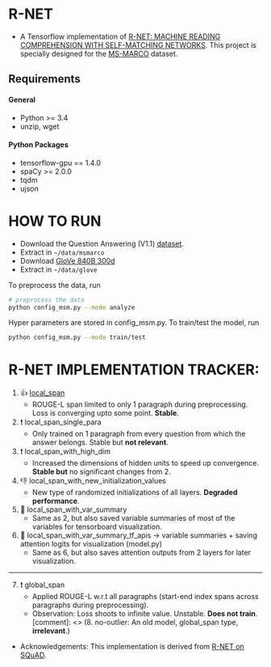 # R-NET
  * A Tensorflow implementation of [R-NET: MACHINE READING COMPREHENSION WITH SELF-MATCHING NETWORKS](https://www.microsoft.com/en-us/research/wp-content/uploads/2017/05/r-net.pdf). This project is specially designed for the [MS-MARCO](https://arxiv.org/pdf/1611.09268.pdf) dataset.

## Requirements

#### General
  * Python >= 3.4
  * unzip, wget
#### Python Packages
  * tensorflow-gpu == 1.4.0
  * spaCy >= 2.0.0
  * tqdm
  * ujson

# HOW TO RUN

* Download the Question Answering (V1.1) [dataset](http://www.msmarco.org/dataset.aspx).
* Extract in `~/data/msmarco`
* Download [GloVe 840B 300d](http://nlp.stanford.edu/data/glove.840B.300d.zip)
* Extract in `~/data/glove`

To preprocess the data, run

```bash
# preprocess the data
python config_msm.py --mode analyze
```

Hyper parameters are stored in config_msm.py. To train/test the model, run

```bash
python config_msm.py --mode train/test
```

# R-NET IMPLEMENTATION TRACKER:

1. :+1: [local_span](https://github.com/burglarhobbit/machine-reading-comprehension/tree/master/R-NET/local_span)
	* ROUGE-L span limited to only 1 paragraph during preprocessing. Loss is converging upto some point. **Stable**.
2. :heavy_exclamation_mark: local_span_single_para
	* Only trained on 1 paragraph from every question from which the answer belongs. Stable but **not relevant**.
3. :heavy_exclamation_mark: local_span_with_high_dim
	* Increased the dimensions of hidden units to speed up convergence. **Stable but** no significant changes from 2.
4. :-1: local_span_with_new_initialization_values 
	* New type of randomized initializations of all layers. **Degraded performance**.
5. :large_blue_circle: local_span_with_var_summary
	* Same as 2, but also saved variable summaries of most of the variables for tensorboard visualization.
6. :large_blue_circle: local_span_with_var_summary_tf_apis -> variable summaries + saving attention logits for visualization (model.py)
	* Same as 6, but also saves attention outputs from 2 layers for later visualization.
---
7. :heavy_exclamation_mark: global_span
	* Applied ROUGE-L w.r.t all paragraphs (start-end index spans across paragraphs during preprocessing). 
	* Observation: Loss shoots to infinite value. Unstable. **Does not train**.
[comment]: <> (8. no-outlier: An old model, global_span type, **irrelevant**.)

* Acknowledgements: This implementation is derived from [R-NET on SQuAD](https://github.com/HKUST-KnowComp/R-Net).